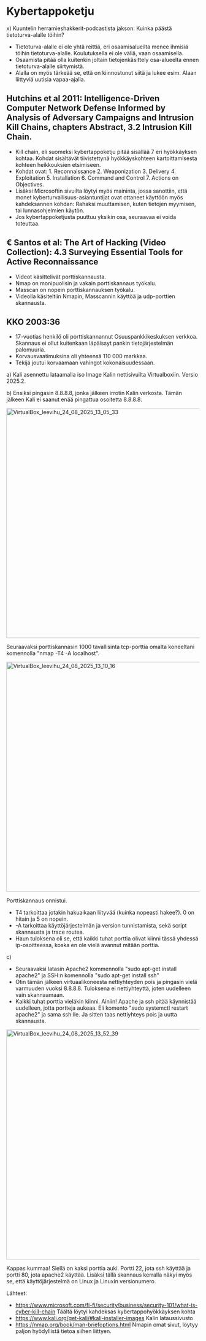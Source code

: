 # Kybertappoketju

x) Kuuntelin herramieshakkerit-podcastista jakson: Kuinka päästä tietoturva-alalle töihin?
- Tietoturva-alalle ei ole yhtä reittiä, eri osaamisalueilta menee ihmisiä töihin tietoturva-alalle. Koulutuksella ei ole väliä, vaan osaamisella.
- Osaamista pitää olla kuitenkin joltain tietojenkäsittely osa-alueelta ennen tietoturva-alalle siirtymistä.
- Alalla on myös tärkeää se, että on kiinnostunut siitä ja lukee esim. Alaan liittyviä uutisia vapaa-ajalla.

## Hutchins et al 2011: Intelligence-Driven Computer Network Defense Informed by Analysis of Adversary Campaigns and Intrusion Kill Chains, chapters Abstract, 3.2 Intrusion Kill Chain.
- Kill chain, eli suomeksi kybertappoketju pitää sisällää 7 eri hyökkäyksen kohtaa. Kohdat sisältävät tiivistettynä hyökkäyskohteen kartoittamisesta kohteen heikkouksien etsimiseen.
- Kohdat ovat: 1. Reconnaissance 2. Weaponization 3. Delivery 4. Exploitation 5. Installation 6. Command and Control 7. Actions on Objectives.
- Lisäksi Microsoftin sivuilta löytyi myös maininta, jossa sanottiin, että monet kyberturvallisuus-asiantuntijat ovat ottaneet käyttöön myös kahdeksannen kohdan: Rahaksi muuttamisen, kuten tietojen myymisen, tai lunnasohjelmien käytön.
- Jos kybertappoketjusta puuttuu yksikin osa, seuraavaa ei voida toteuttaa.

## € Santos et al: The Art of Hacking (Video Collection): 4.3 Surveying Essential Tools for Active Reconnaissance

- Videot käsittelivät porttiskannausta.
- Nmap on monipuolisin ja vakain porttiskannaus työkalu.
- Masscan on nopein porttiskannauksen työkalu.
- Videolla käsiteltiin Nmapin, Masscannin käyttöä ja udp-porttien skannausta.

## KKO 2003:36

- 17-vuotias henkilö oli porttiskannannut Osuuspankkikeskuksen verkkoa. Skannaus ei ollut kuitenkaan läpäissyt pankin tietojärjestelmän palomuuria.
- Korvausvaatimuksina oli yhteensä 110 000 markkaa.
- Tekijä joutui korvaamaan vahingot kokonaisuudessaan.

a) Kali asennettu lataamalla iso Image Kalin nettisivuilta Virtualboxiin. Versio 2025.2.

b) Ensiksi pingasin 8.8.8.8, jonka jälkeen irrotin Kalin verkosta. Tämän jälkeen Kali ei saanut enää pingattua osoitetta 8.8.8.8.

<img width="798" height="600" alt="VirtualBox_leevihu_24_08_2025_13_05_33" src="https://github.com/user-attachments/assets/0f688833-68fb-4bb8-b63e-e3c0468eeaed" />

Seuraavaksi porttiskannasin 1000 tavallisinta tcp-porttia omalta koneeltani komennolla "nmap -T4 -A localhost". 

<img width="798" height="600" alt="VirtualBox_leevihu_24_08_2025_13_10_16" src="https://github.com/user-attachments/assets/1b7567fe-6cc3-422a-b1a5-ad414868e14a" />

Porttiskannaus onnistui. 
- T4 tarkoittaa jotakin hakuaikaan liityvää (kuinka nopeasti hakee?). 0 on hitain ja 5 on nopein.
- -A tarkoittaa käyttöjärjestelmän ja version tunnistamista, sekä script skannausta ja trace routea.
- Haun tuloksena oli se, että kaikki tuhat porttia olivat kiinni tässä yhdessä ip-osoitteessa, koska en ole vielä avannut mitään porttia.

c)
- Seuraavaksi latasin Apache2 kommennolla "sudo apt-get install apache2" ja SSH:n komennolla "sudo apt-get install ssh"
- Otin tämän jälkeen virtuaalikoneesta nettiyhteyden pois ja pingasin vielä varmuuden vuoksi 8.8.8.8. Tuloksena ei nettiyhteyttä, joten uudelleen vain skannaamaan.
- Kaikki tuhat porttia vieläkin kiinni. Ainiin! Apache ja ssh pitää käynnistää uudelleen, jotta portteja aukeaa. Eli komento "sudo systemctl restart apache2" ja sama ssh:lle. Ja sitten taas nettiyhteys pois ja uutta skannausta.


<img width="798" height="600" alt="VirtualBox_leevihu_24_08_2025_13_52_39" src="https://github.com/user-attachments/assets/df5386cb-f164-49a2-96c7-fa2332671209" />

Kappas kummaa! Siellä on kaksi porttia auki. Portti 22, jota ssh käyttää ja portti 80, jota apache2 käyttää. Lisäksi tällä skannaus kerralla näkyi myös se, että käyttöjärjestelmä on Linux ja Linuxin versionumero.




 Lähteet:
- https://www.microsoft.com/fi-fi/security/business/security-101/what-is-cyber-kill-chain Täältä löytyi kahdeksas kybertappohyökkäyksen kohta
- https://www.kali.org/get-kali/#kali-installer-images Kalin lataussivusto
- https://nmap.org/book/man-briefoptions.html Nmapin omat sivut, löytyy paljon hyödyllistä tietoa siihen liittyen.
